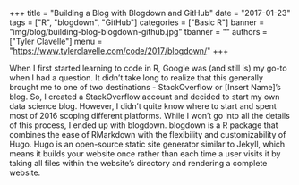 +++
title = "Building a Blog with Blogdown and GitHub"
date = "2017-01-23"
tags = ["R", "blogdown", "GitHub"]
categories = ["Basic R"]
banner = "img/blog/building-blog-blogdown-github.jpg"
tbanner = ""
authors = ["Tyler Clavelle"]
menu = "https://www.tylerclavelle.com/code/2017/blogdown/"
+++

When I first started learning to code in R, Google was (and still is) my go-to when I had a question. It didn’t take long to realize that this generally brought me to one of two destinations - StackOverflow or [Insert Name]’s blog. So, I created a StackOverflow account and decided to start my own data science blog. However, I didn’t quite know where to start and spent most of 2016 scoping different platforms. While I won’t go into all the details of this process, I ended up with blogdown. blogdown is a R package that combines the ease of RMarkdown with the flexibility and customizability of Hugo. Hugo is an open-source static site generator similar to Jekyll, which means it builds your website once rather than each time a user visits it by taking all files within the website’s directory and rendering a complete website.